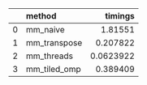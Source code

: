 |    | method       |   timings |
|---:|:-------------|----------:|
|  0 | mm_naive     | 1.81551   |
|  1 | mm_transpose | 0.207822  |
|  2 | mm_threads   | 0.0623922 |
|  3 | mm_tiled_omp | 0.389409  |